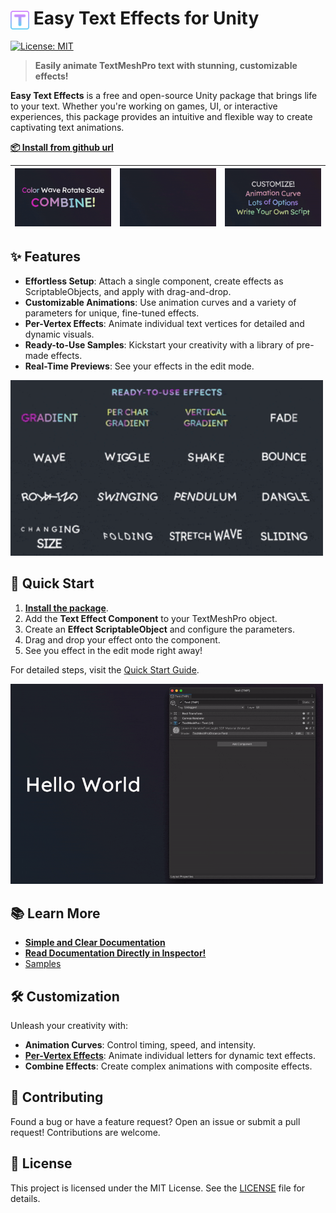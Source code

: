 <h1>
    <img src="Editor/Icons/TextEffect.png" alt="Icon" width="30" style="vertical-align: middle;"> 
    Easy Text Effects for Unity
</h1>

[![License: MIT](https://img.shields.io/badge/License-MIT-brightgreen.svg)](LICENSE) 

> **Easily animate TextMeshPro text with stunning, customizable effects!**

**Easy Text Effects** is a free and open-source Unity package that brings life to your text. Whether you're working on games, UI, or interactive experiences, this package provides an intuitive and flexible way to create captivating text animations.

[**📦 Install from github url**](Documentation/Documentation.md#installation)

| ![Combine](Documentation/Images/combine.gif) | ![Entry](Documentation/Images/entry.gif) | ![Customize](Documentation/Images/customize.gif) |
|----------------------------------------------|------------------------------------------|--------------------------------------------------|

## ✨ Features

- **Effortless Setup**: Attach a single component, create effects as ScriptableObjects, and apply with drag-and-drop.
- **Customizable Animations**: Use animation curves and a variety of parameters for unique, fine-tuned effects.
- **Per-Vertex Effects**: Animate individual text vertices for detailed and dynamic visuals.
- **Ready-to-Use Samples**: Kickstart your creativity with a library of pre-made effects.
- **Real-Time Previews**: See your effects in the edit mode.

<img src="Documentation/Images/ready.gif" alt="Text Effect" width="500">

## 🚀 Quick Start

1. [**Install the package**](Documentation/Documentation.md#installation).
2. Add the **Text Effect Component** to your TextMeshPro object.
3. Create an **Effect ScriptableObject** and configure the parameters.
4. Drag and drop your effect onto the component.
5. See you effect in the edit mode right away!

For detailed steps, visit the [Quick Start Guide](Documentation/Documentation.md#quick-start).

<img src="Documentation/Images/apply.gif" alt="Text Effect" width="500">

## 📚 Learn More

- [**Simple and Clear Documentation**](Documentation/Documentation.md)
- [**Read Documentation Directly in Inspector!**](Documentation/EmbeddedDocumentation.md)
- [Samples](Documentation/Samples.md)

## 🛠️ Customization

Unleash your creativity with:

- **Animation Curves**: Control timing, speed, and intensity.
- [**Per-Vertex Effects**](Documentation/Documentation.md#per-vertex): Animate individual letters for dynamic text effects.
- **Combine Effects**: Create complex animations with composite effects.

## 🤝 Contributing

Found a bug or have a feature request? Open an issue or submit a pull request! Contributions are welcome.

## 📃 License

This project is licensed under the MIT License. See the [LICENSE](LICENSE) file for details.
